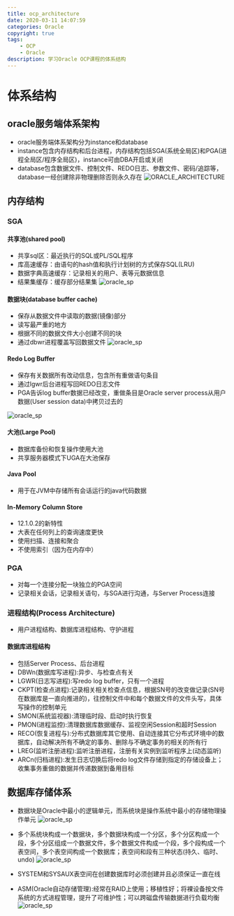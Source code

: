 ```yaml
---
title: ocp_architecture
date: 2020-03-11 14:07:59
categories: Oracle
copyright: true
tags:
    - OCP
    - Oracle
description: 学习Oracle OCP课程的体系结构
---
```


# 体系结构
## oracle服务端体系架构
* oracle服务端体系架构分为instance和database
* instance包含内存结构和后台进程，内存结构包括SGA(系统全局区)和PGA(进程全局区/程序全局区)，instance可由DBA开启或关闭
* database包含数据文件、控制文件、REDO日志、参数文件、密码/追踪等，database一经创建除非物理删除否则永久存在
![ORACLE_ARCHITECTURE](ocp-architecture/ORACLE_ARCHITECTURE.png)

## 内存结构
### SGA
#### 共享池(shared pool)
* 共享sql区：最近执行的SQL或PL/SQL程序
* 库高速缓存：由语句的hash值和执行计划树的方式保存SQL(LRU)
* 数据字典高速缓存：记录相关的用户、表等元数据信息
* 结果集缓存：缓存部分结果集
![oracle_sp](ocp-architecture/oracle_sp.png)

####  数据块(database buffer cache)
* 保存从数据文件中读取的数据(镜像)部分
* 读写最严重的地方
* 根据不同的数据文件大小创建不同的块
* 通过dbwr进程覆盖写回数据文件
![oracle_sp](ocp-architecture/oracle_dbbuffer.png)

#### Redo Log Buffer
* 保存有关数据所有改动信息，包含所有重做语句条目
* 通过lgwr后台进程写回REDO日志文件
* PGA告诉log buffer数据已经改变，重做条目是Oracle server process从用户数据(User session data)中拷贝过去的
  
![oracle_sp](ocp-architecture/oracle_logbuffer.png)

#### 大池(Large Pool)
* 数据库备份和恢复操作使用大池
* 共享服务器模式下UGA在大池保存

#### Java Pool
* 用于在JVM中存储所有会话运行的java代码数据

#### In-Memory Column Store
* 12.1.0.2的新特性
* 大表在任何列上的查询速度更快
* 使用扫描、连接和聚合
* 不使用索引（因为在内存中）

### PGA
* 对每一个连接分配一块独立的PGA空间
* 记录相关会话，记录相关语句，与SGA进行沟通，与Server Process连接

### 进程结构(Process Architecture)
* 用户进程结构、数据库进程结构、守护进程
#### 数据库进程结构
* 包括Server Process、后台进程
* DBWn(数据库写进程):异步、与检查点有关
* LGWR(日志写进程):写redo log buffer，只有一个进程
* CKPT(检查点进程):记录相关相关检查点信息，根据SN号的改变做记录(SN号在数据库是一直向推进的)，往控制文件中和每个数据文件的文件头写，具体写操作的控制单元
* SMON(系统监视器):清理临时段、启动时执行恢复
* PMON(进程监控):清理数据库数据缓存、监视空闲Session和超时Session
* RECO(恢复进程与):分布式数据库其它使用、自动连接其它分布式环境中的数据库，自动解决所有不确定的事务、删除与不确定事务的相关的所有行
* LREG(监听注册进程):监听注册进程，注册有关实例到监听程序上(动态监听)
* ARCn(归档进程):发生日志切换后将redo log文件存储到指定的存储设备上；收集事务重做的数据并传递数据到备用目标

## 数据库存储体系
* 数据块是Oracle中最小的逻辑单元，而系统块是操作系统中最小的存储物理操作单元
![oracle_sp](ocp-architecture/oracle_storage.png)

* 多个系统块构成一个数据块，多个数据块构成一个分区，多个分区构成一个段，多个分区组成一个数据文件，多个数据文件构成一个段，多个段构成一个表空间，多个表空间构成一个数据库；表空间和段有三种状态(持久、临时、undo)
![oracle_sp](ocp-architecture/oracle_storage2.png)

* SYSTEM和SYSAUX表空间在创建数据库时必须创建并且必须保证一直在线
* ASM(Oracle自动存储管理):经常在RAID上使用；移植性好；将裸设备按文件系统的方式进程管理，提升了可维护性；可以跨磁盘传输数据进行负载均衡
![oracle_sp](ocp-architecture/oracle_asm.png)






